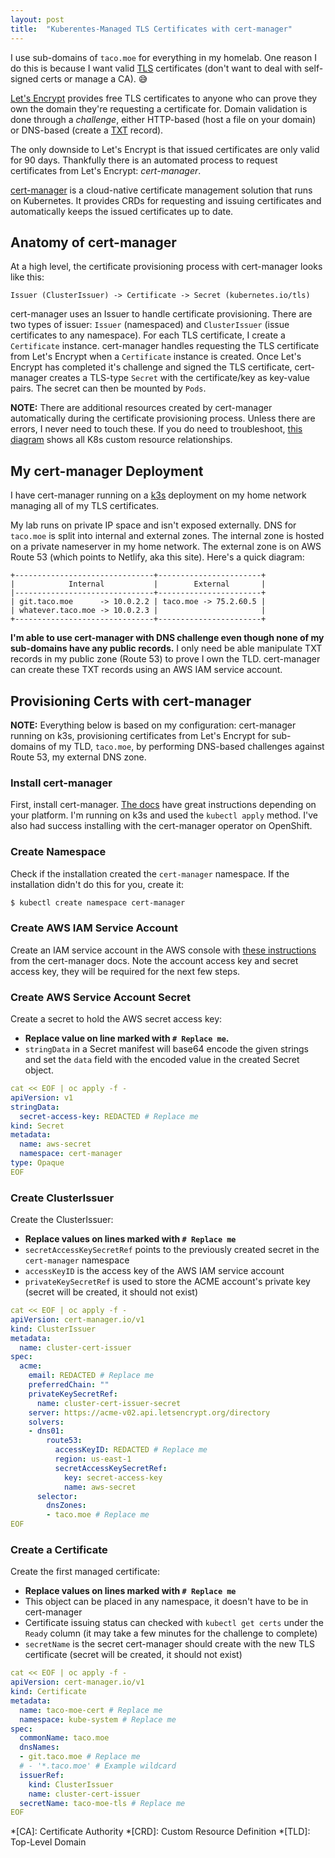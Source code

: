 ```yaml
---
layout: post
title:  "Kuberentes-Managed TLS Certificates with cert-manager"
---
```


I use sub-domains of `taco.moe` for everything in my homelab. One reason I do this is because I want valid [TLS](https://en.wikipedia.org/wiki/Public_key_certificate) certificates (don't want to deal with self-signed certs or manage a CA). 😅

[Let's Encrypt](https://letsencrypt.org) provides free TLS certificates to anyone who can prove they own the domain they're requesting a certificate for. Domain validation is done through a *challenge*, either HTTP-based (host a file on your domain) or DNS-based (create a [TXT](https://en.wikipedia.org/wiki/TXT_record) record).

The only downside to Let's Encrypt is that issued certificates are only valid for 90 days. Thankfully there is an automated process to request certificates from Let's Encrypt: *cert-manager*.

[cert-manager](https://cert-manager.io) is a cloud-native certificate management solution that runs on Kubernetes. It provides CRDs for requesting and issuing certificates and automatically keeps the issued certificates up to date.

## Anatomy of cert-manager

At a high level, the certificate provisioning process with cert-manager looks like this:

```
Issuer (ClusterIssuer) -> Certificate -> Secret (kubernetes.io/tls)
```

cert-manager uses an Issuer to handle certificate provisioning. There are two types of issuer: `Issuer` (namespaced) and `ClusterIssuer` (issue certificates to any namespace). For each TLS certificate, I create a `Certificate` instance. cert-manager handles requesting the TLS certificate from Let's Encrypt when a `Certificate` instance is created. Once Let's Encrypt has completed it's challenge and signed the TLS certificate, cert-manager creates a TLS-type `Secret` with the certificate/key as key-value pairs. The secret can then be mounted by `Pods`.

**NOTE:** There are additional resources created by cert-manager automatically during the certificate provisioning process. Unless there are errors, I never need to touch these. If you do need to troubleshoot, [this diagram](https://cert-manager.io/docs/concepts/certificate/#certificate-lifecycle) shows all K8s custom resource relationships.

## My cert-manager Deployment

I have cert-manager running on a [k3s](https://k3s.io) deployment on my home network managing all of my TLS certificates.

My lab runs on private IP space and isn't exposed externally. DNS for `taco.moe` is split into internal and external zones. The internal zone is hosted on a private nameserver in my home network. The external zone is on AWS Route 53 (which points to Netlify, aka this site). Here's a quick diagram:

```text
+-------------------------------+-----------------------+
|            Internal           |        External       |
|-------------------------------+-----------------------+
| git.taco.moe      -> 10.0.2.2 | taco.moe -> 75.2.60.5 |
| whatever.taco.moe -> 10.0.2.3 |                       |
+-------------------------------+-----------------------+
```

**I'm able to use cert-manager with DNS challenge even though none of my sub-domains have any public records.** I only need be able manipulate TXT records in my public zone (Route 53) to prove I own the TLD. cert-manager can create these TXT records using an AWS IAM service account.

## Provisioning Certs with cert-manager

**NOTE:** Everything below is based on my configuration: cert-manager running on k3s, provisioning certificates from Let's Encrypt for sub-domains of my TLD, `taco.moe`, by performing DNS-based challenges against Route 53, my external DNS zone.

### Install cert-manager

First, install cert-manager. [The docs](https://cert-manager.io/docs/installation/) have great instructions depending on your platform. I'm running on k3s and used the `kubectl apply` method. I've also had success installing with the cert-manager operator on OpenShift.

### Create Namespace

Check if the installation created the `cert-manager` namespace. If the installation didn't do this for you, create it:

```bash
$ kubectl create namespace cert-manager
```

### Create AWS IAM Service Account

Create an IAM service account in the AWS console with [these instructions](https://cert-manager.io/docs/configuration/acme/dns01/route53/) from the cert-manager docs. Note the account access key and secret access key, they will be required for the next few steps.

### Create AWS Service Account Secret

Create a secret to hold the AWS secret access key:

* **Replace value on line marked with `# Replace me`.**
* `stringData` in a Secret manifest will base64 encode the given strings and set the `data` field with the encoded value in the created Secret object.

```yaml
cat << EOF | oc apply -f -
apiVersion: v1
stringData:
  secret-access-key: REDACTED # Replace me
kind: Secret
metadata:
  name: aws-secret
  namespace: cert-manager
type: Opaque
EOF
```

### Create ClusterIssuer

Create the ClusterIssuer:

* **Replace values on lines marked with `# Replace me`**
* `secretAccessKeySecretRef` points to the previously created secret in the `cert-manager` namespace
* `accessKeyID` is the access key of the AWS IAM service account
* `privateKeySecretRef` is used to store the ACME account's private key (secret will be created, it should not exist)

```yaml
cat << EOF | oc apply -f -
apiVersion: cert-manager.io/v1
kind: ClusterIssuer
metadata:
  name: cluster-cert-issuer
spec:
  acme:
    email: REDACTED # Replace me
    preferredChain: ""
    privateKeySecretRef:
      name: cluster-cert-issuer-secret
    server: https://acme-v02.api.letsencrypt.org/directory
    solvers:
    - dns01:
        route53:
          accessKeyID: REDACTED # Replace me
          region: us-east-1
          secretAccessKeySecretRef:
            key: secret-access-key
            name: aws-secret
      selector:
        dnsZones:
        - taco.moe # Replace me
EOF
```

### Create a Certificate

Create the first managed certificate:

* **Replace values on lines marked with `# Replace me`**
* This object can be placed in any namespace, it doesn't have to be in cert-manager
* Certificate issuing status can checked with `kubectl get certs` under the `Ready` column (it may take a few minutes for the challenge to complete)
* `secretName` is the secret cert-manager should create with the new TLS certificate (secret will be created, it should not exist)

```yaml
cat << EOF | oc apply -f -
apiVersion: cert-manager.io/v1
kind: Certificate
metadata:
  name: taco-moe-cert # Replace me
  namespace: kube-system # Replace me
spec:
  commonName: taco.moe
  dnsNames:
  - git.taco.moe # Replace me
  # - '*.taco.moe' # Example wildcard
  issuerRef:
    kind: ClusterIssuer
    name: cluster-cert-issuer
  secretName: taco-moe-tls # Replace me
EOF
```

*[CA]: Certificate Authority
*[CRD]: Custom Resource Definition
*[TLD]: Top-Level Domain
